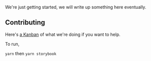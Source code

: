 

We're just getting started, we will write up something here eventually. 

## Contributing

Here's [a Kanban](https://github.com/BloomBooks/comical-js/projects/1) of what we're doing if you want to help.

To run,

`yarn`
then
`yarn storybook`

